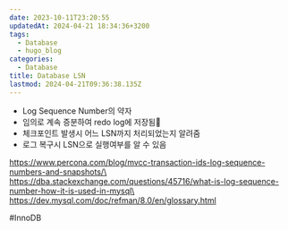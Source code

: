 ```yaml
---
date: 2023-10-11T23:20:55
updatedAt: 2024-04-21 18:34:36+3200
tags:
  - Database
  - hugo_blog
categories:
  - Database
title: Database LSN
lastmod: 2024-04-21T09:36:38.135Z
---
```

* Log Sequence Number의 약자
* 임의로 계속 증분하여 redo log에 저장됨
* 체크포인트 발생시 어느 LSN까지 처리되었는지 알려줌
* 로그 복구시 LSN으로 실행여부를 알 수 있음

https://www.percona.com/blog/mvcc-transaction-ids-log-sequence-numbers-and-snapshots/\
https://dba.stackexchange.com/questions/45716/what-is-log-sequence-number-how-it-is-used-in-mysql\
https://dev.mysql.com/doc/refman/8.0/en/glossary.html

\#InnoDB
